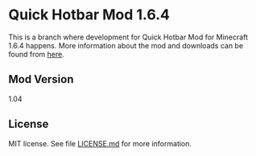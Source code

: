 # Quick Hotbar Mod 1.6.4

This is a branch where development for Quick Hotbar Mod for Minecraft 1.6.4 happens. More information about the mod and downloads can be found from [here](https://github.com/kulttuuri/quick-hotbar-mod).

## Mod Version

1.04

## License

MIT license. See file [LICENSE.md](LICENSE.md) for more information.
